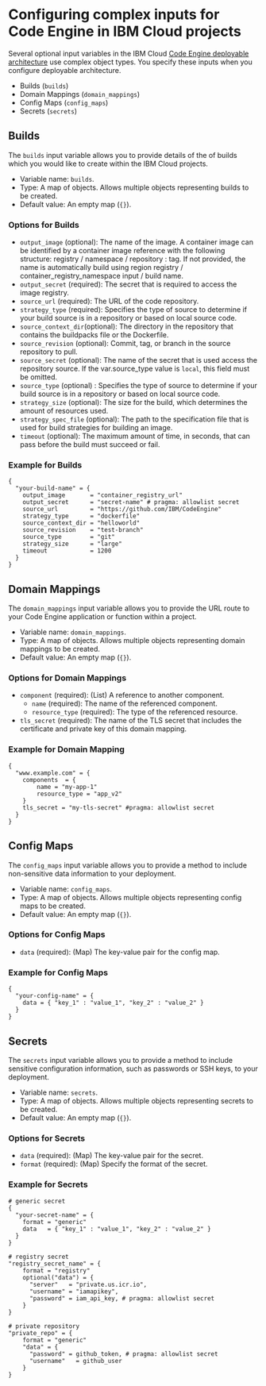 # Configuring complex inputs for Code Engine in IBM Cloud projects

Several optional input variables in the IBM Cloud [Code Engine deployable architecture](https://cloud.ibm.com/catalog#deployable_architecture) use complex object types. You specify these inputs when you configure deployable architecture.

* Builds (`builds`)
* Domain Mappings (`domain_mappings`)
* Config Maps (`config_maps`)
* Secrets (`secrets`)

## Builds <a name="builds"></a>

The `builds` input variable allows you to provide details of the of builds which you would like to create within the IBM Cloud projects.

- Variable name: `builds`.
- Type: A map of objects. Allows multiple objects representing builds to be created.
- Default value: An empty map (`{}`).

### Options for Builds

  - `output_image` (optional): The name of the image. A container image can be identified by a container image reference with the following structure: registry / namespace / repository : tag. If not provided, the name is automatically build using region registry / container_registry_namespace input / build name.
  - `output_secret` (required): The secret that is required to access the image registry.
  - `source_url` (required): The URL of the code repository.
  - `strategy_type` (required): Specifies the type of source to determine if your build source is in a repository or based on local source code.
  - `source_context_dir`(optional): The directory in the repository that contains the buildpacks file or the Dockerfile.
  - `source_revision` (optional): Commit, tag, or branch in the source repository to pull.
  - `source_secret` (optional): The name of the secret that is used access the repository source. If the var.source_type value is `local`, this field must be omitted.
  - `source_type` (optional) : Specifies the type of source to determine if your build source is in a repository or based on local source code.
  - `strategy_size` (optional): The size for the build, which determines the amount of resources used.
  - `strategy_spec_file` (optional): The path to the specification file that is used for build strategies for building an image.
  - `timeout` (optional): The maximum amount of time, in seconds, that can pass before the build must succeed or fail.

### Example for Builds

```hcl
{
  "your-build-name" = {
    output_image       = "container_registry_url"
    output_secret      = "secret-name" # pragma: allowlist secret
    source_url         = "https://github.com/IBM/CodeEngine"
    strategy_type      = "dockerfile"
    source_context_dir = "helloworld"
    source_revision    = "test-branch"
    source_type        = "git"
    strategy_size      = "large"
    timeout            = 1200
  }
}
```


## Domain Mappings <a name="domain_mappings"></a>

The `domain_mappings` input variable allows you to provide the URL route to your Code Engine application or function within a project.

- Variable name: `domain_mappings`.
- Type: A map of objects. Allows multiple objects representing domain mappings to be created.
- Default value: An empty map (`{}`).

### Options for Domain Mappings

  - `component` (required): (List) A reference to another component.
  	- `name` (required): The name of the referenced component.
  	- `resource_type` (required): The type of the referenced resource.
  - `tls_secret` (required): The name of the TLS secret that includes the certificate and private key of this domain mapping.

### Example for Domain Mapping

```hcl
{
  "www.example.com" = {
    components  = {
        name = "my-app-1"
        resource_type = "app_v2"
    }
    tls_secret = "my-tls-secret" #pragma: allowlist secret
  }
}
```


## Config Maps <a name="config_maps"></a>

The `config_maps` input variable allows you to provide a method to include non-sensitive data information to your deployment.

- Variable name: `config_maps`.
- Type: A map of objects. Allows multiple objects representing config maps to be created.
- Default value: An empty map (`{}`).

### Options for Config Maps

  - `data` (required): (Map) The key-value pair for the config map.

### Example for Config Maps

```hcl
{
  "your-config-name" = {
    data = { "key_1" : "value_1", "key_2" : "value_2" }
  }
}
```


## Secrets <a name="secrets"></a>

The `secrets` input variable allows you to provide a method to include sensitive configuration information, such as passwords or SSH keys, to your deployment.

- Variable name: `secrets`.
- Type: A map of objects. Allows multiple objects representing secrets to be created.
- Default value: An empty map (`{}`).

### Options for Secrets

 - `data` (required): (Map) The key-value pair for the secret.
 - `format` (required): (Map) Specify the format of the secret.


### Example for Secrets

```hcl
# generic secret
{
  "your-secret-name" = {
    format = "generic"
    data   = { "key_1" : "value_1", "key_2" : "value_2" }
  }
}

# registry secret
"registry_secret_name" = {
    format = "registry"
    optional("data") = {
      "server"   = "private.us.icr.io",
      "username" = "iamapikey",
      "password" = iam_api_key, # pragma: allowlist secret
    }
}

# private repository
"private_repo" = {
    format = "generic"
    "data" = {
      "password" = github_token, # pragma: allowlist secret
      "username"   = github_user
    }
}
```
